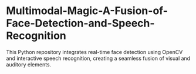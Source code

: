 # Multimodal-Magic-A-Fusion-of-Face-Detection-and-Speech-Recognition
This Python repository integrates real-time face detection using OpenCV and interactive speech recognition, creating a seamless fusion of visual and auditory elements.

